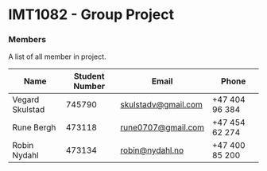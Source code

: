 # IMT1082 - Group Project

### Members

A list of all member in project.

| Name | Student Number | Email | Phone |
| ------ | ------ | ------ | ------ | 
| Vegard Skulstad | 745790 | skulstadv@gmail.com | +47 404 96 384 |
| Rune Bergh | 473118 | rune0707@gmail.com | +47 454 62 274 |
| Robin Nydahl | 473134 | robin@nydahl.no | +47 400 85 200|